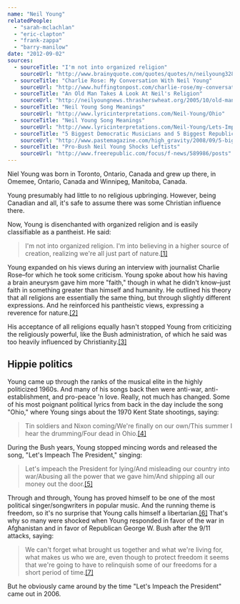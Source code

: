 ```yaml
---
name: "Neil Young"
relatedPeople:
  - "sarah-mclachlan"
  - "eric-clapton"
  - "frank-zappa"
  - "barry-manilow"
date: "2012-09-02"
sources:
  - sourceTitle: "I'm not into organized religion"
    sourceUrl: "http://www.brainyquote.com/quotes/quotes/n/neilyoung328810.html"
  - sourceTitle: "Charlie Rose: My Conversation With Neil Young"
    sourceUrl: "http://www.huffingtonpost.com/charlie-rose/my-conversation-with-neil_b_113704.html"
  - sourceTitle: "An Old Man Takes A Look At Neil's Religion"
    sourceUrl: "http://neilyoungnews.thrasherswheat.org/2005/10/old-man-takes-look-at-neils-religion.html"
  - sourceTitle: "Neil Young Song Meanings"
    sourceUrl: "http://www.lyricinterpretations.com/Neil-Young/Ohio"
  - sourceTitle: "Neil Young Song Meanings"
    sourceUrl: "http://www.lyricinterpretations.com/Neil-Young/Lets-Impeach-The-President"
  - sourceTitle: "5 Biggest Democratic Musicians and 5 Biggest Republican Musicians"
    sourceUrl: "http://www.pastemagazine.com/high_gravity/2008/09/5-biggest-democratic-musicians-and-5-biggest-repub.html"
  - sourceTitle: "Pro-Bush Neil Young Shocks Leftists"
    sourceUrl: "http://www.freerepublic.com/focus/f-news/589986/posts"
---
```


Niel Young was born in Toronto, Ontario, Canada and grew up there, in Omemee, Ontario, Canada and Winnipeg, Manitoba, Canada.

Young presumably had little to no religious upbringing. However, being Canadian and all, it's safe to assume there was some Christian influence there.

Now, Young is disenchanted with organized religion and is easily classifiable as a pantheist. He said:

>I'm not into organized religion. I'm into believing in a higher source of creation, realizing we're all just part of nature.<a class="source-citation" href="http://www.brainyquote.com/quotes/quotes/n/neilyoung328810.html" title="I&apos;m not into organized religion">[1]</a>

Young expanded on his views during an interview with journalist Charlie Rose–for which he took some criticism. Young spoke about how his having a brain aneurysm gave him more "faith," though in what he didn't know–just faith in something greater than himself and humanity. He outlined his theory that all religions are essentially the same thing, but through slightly different expressions. And he reinforced his pantheistic views, expressing a reverence for nature.<a class="source-citation" href="http://www.huffingtonpost.com/charlie-rose/my-conversation-with-neil_b_113704.html" title="Charlie Rose: My Conversation With Neil Young">[2]</a>

His acceptance of all religions equally hasn't stopped Young from criticizing the religiously powerful, like the Bush administration, of which he said was too heavily influenced by Christianity.<a class="source-citation" href="http://neilyoungnews.thrasherswheat.org/2005/10/old-man-takes-look-at-neils-religion.html" title="An Old Man Takes A Look At Neil&apos;s Religion">[3]</a>

## Hippie politics

Young came up through the ranks of the musical elite in the highly politicized 1960s. And many of his songs back then were anti-war, anti-establishment, and pro-peace 'n love. Really, not much has changed. Some of his most poignant political lyrics from back in the day include the song "Ohio," where Young sings about the 1970 Kent State shootings, saying:

>Tin soldiers and Nixon coming/We're finally on our own/This summer I hear the drumming/Four dead in Ohio.<a class="source-citation" href="http://www.lyricinterpretations.com/Neil-Young/Ohio" title="Neil Young Song Meanings">[4]</a>

During the Bush years, Young stopped mincing words and released the song, "Let's Impeach The President," singing:

>Let's impeach the President for lying/And misleading our country into war/Abusing all the power that we gave him/And shipping all our money out the door.<a class="source-citation" href="http://www.lyricinterpretations.com/Neil-Young/Lets-Impeach-The-President" title="Neil Young Song Meanings">[5]</a>

Through and through, Young has proved himself to be one of the most political singer/songwriters in popular music. And the running theme is freedom, so it's no surprise that Young calls himself a libertarian.<a class="source-citation" href="http://www.pastemagazine.com/high_gravity/2008/09/5-biggest-democratic-musicians-and-5-biggest-repub.html" title="5 Biggest Democratic Musicians and 5 Biggest Republican Musicians">[6]</a> That's why so many were shocked when Young responded in favor of the war in Afghanistan and in favor of Republican George W. Bush after the 9/11 attacks, saying:

>We can't forget what brought us together and what we're living for, what makes us who we are, even though to protect freedom it seems that we're going to have to relinquish some of our freedoms for a short period of time.<a class="source-citation" href="http://www.freerepublic.com/focus/f-news/589986/posts" title="Pro-Bush Neil Young Shocks Leftists">[7]</a>

But he obviously came around by the time "Let's Impeach the President" came out in 2006.